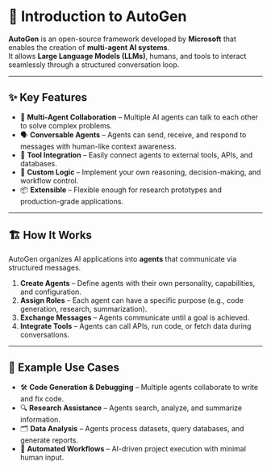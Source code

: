 # 🤖 Introduction to AutoGen

**AutoGen** is an open-source framework developed by **Microsoft** that enables the creation of **multi-agent AI systems**.  
It allows **Large Language Models (LLMs)**, humans, and tools to interact seamlessly through a structured conversation loop.

---

## ✨ Key Features

- 🔄 **Multi-Agent Collaboration** – Multiple AI agents can talk to each other to solve complex problems.
- 🗣 **Conversable Agents** – Agents can send, receive, and respond to messages with human-like context awareness.
- 🔌 **Tool Integration** – Easily connect agents to external tools, APIs, and databases.
- 🧠 **Custom Logic** – Implement your own reasoning, decision-making, and workflow control.
- 📦 **Extensible** – Flexible enough for research prototypes and production-grade applications.

---

## 🏗 How It Works

AutoGen organizes AI applications into **agents** that communicate via structured messages.

1. **Create Agents** – Define agents with their own personality, capabilities, and configuration.
2. **Assign Roles** – Each agent can have a specific purpose (e.g., code generation, research, summarization).
3. **Exchange Messages** – Agents communicate until a goal is achieved.
4. **Integrate Tools** – Agents can call APIs, run code, or fetch data during conversations.

---

## 📌 Example Use Cases

- 🛠 **Code Generation & Debugging** – Multiple agents collaborate to write and fix code.
- 🔍 **Research Assistance** – Agents search, analyze, and summarize information.
- 🗂 **Data Analysis** – Agents process datasets, query databases, and generate reports.
- 🎯 **Automated Workflows** – AI-driven project execution with minimal human input.
